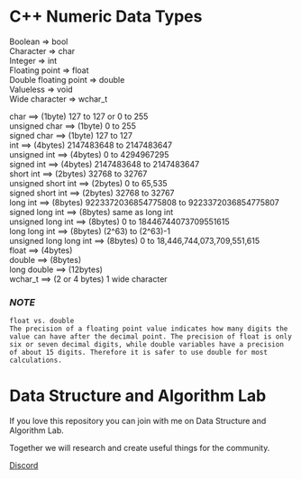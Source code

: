 # C++ Numeric Data Types

Boolean 	          => bool \
Character 	          => char \
Integer 	          => int \
Floating point 	      => float \
Double floating point => double \
Valueless 	          => void \
Wide character 	      => wchar_t

char 	                ==> (1byte)     127 to 127 or 0 to 255 \
unsigned char           ==>	(1byte)     0 to 255 \
signed char             ==> (1byte)     127 to 127 \
int 	                ==> (4bytes) 	2147483648 to 2147483647 \
unsigned int            ==> (4bytes) 	0 to 4294967295 \
signed int 	            ==> (4bytes) 	2147483648 to 2147483647 \
short int 	            ==> (2bytes) 	32768 to 32767 \
unsigned short int 	    ==> (2bytes) 	0 to 65,535 \
signed short int 	    ==> (2bytes) 	32768 to 32767 \
long int 	            ==> (8bytes) 	9223372036854775808 to 9223372036854775807 \
signed long int 	    ==> (8bytes) 	same as long int \
unsigned long int 	    ==> (8bytes) 	0 to 18446744073709551615 \
long long int 	        ==> (8bytes) 	(2^63) to (2^63)-1 \
unsigned long long int 	==> (8bytes) 	0 to 18,446,744,073,709,551,615 \
float 	                ==> (4bytes) 	\
double 	                ==> (8bytes) 	\
long double 	        ==> (12bytes)   \
wchar_t 	            ==> (2 or 4 bytes) 1 wide character

### *NOTE*
``` 
float vs. double
The precision of a floating point value indicates how many digits the value can have after the decimal point. The precision of float is only six or seven decimal digits, while double variables have a precision of about 15 digits. Therefore it is safer to use double for most calculations.
```

# Data Structure and Algorithm Lab
If you love this repository you can join with me on Data Structure and Algorithm Lab.

Together we will research and create useful things for the community.

[Discord](https://discord.gg/N8CrS3Ccsp)